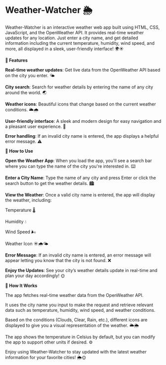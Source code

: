# Weather-Watcher 🌦️
Weather-Watcher is an interactive weather web app built using HTML, CSS, JavaScript, and the OpenWeather API. It provides real-time weather updates for any location. Just enter a city name, and get detailed information including the current temperature, humidity, wind speed, and more, all displayed in a sleek, user-friendly interface! 🌍☀️


**🚀 Features**

**Real-time weather updates**: Get live data from the OpenWeather API based on the city you enter. 🌤️

**City search**: Search for weather details by entering the name of any city around the world. 🌏

**Weather icons**: Beautiful icons that change based on the current weather conditions. 🌥️🌧️

**User-friendly interface**: A sleek and modern design for easy navigation and a pleasant user experience. 🎨

**Error handling**: If an invalid city name is entered, the app displays a helpful error message. ⚠️


**🌟 How to Use**

**Open the Weather App**: When you load the app, you'll see a search bar where you can type the name of the city you're interested in. ⌨️

**Enter a City Name**: Type the name of any city and press Enter or click the search button to get the weather details. 🏙️

**View the Weather**: Once a valid city name is entered, the app will display the weather, including:

Temperature 🌡️

Humidity 💧

Wind Speed 🌬️

Weather Icon ☀️🌧️🌤️

**Error Message**: If an invalid city name is entered, an error message will appear letting you know that the city is not found. ❌

**Enjoy the Updates**: See your city’s weather details update in real-time and plan your day accordingly! 🌞


**🎨 How It Works**

The app fetches real-time weather data from the OpenWeather API.

It uses the city name you input to make the request and retrieve relevant data such as temperature, humidity, wind speed, and weather conditions.

Based on the conditions (Clouds, Clear, Rain, etc.), different icons are displayed to give you a visual representation of the weather. 🌥️🌦️

The app shows the temperature in Celsius by default, but you can modify the app to support other units if desired. ⚙️

Enjoy using Weather-Watcher to stay updated with the latest weather information for your favorite cities! 🌦️🌞
